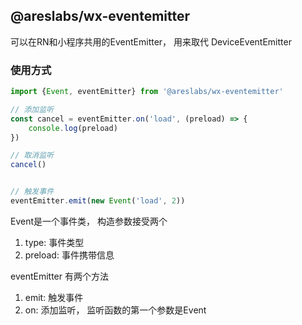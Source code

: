 ## @areslabs/wx-eventemitter

可以在RN和小程序共用的EventEmitter， 用来取代 DeviceEventEmitter

### 使用方式

```javascript
import {Event, eventEmitter} from '@areslabs/wx-eventemitter'

// 添加监听
const cancel = eventEmitter.on('load', (preload) => {
    console.log(preload)
})

// 取消监听
cancel()


// 触发事件
eventEmitter.emit(new Event('load', 2))
```

Event是一个事件类， 构造参数接受两个
1. type:  事件类型
2. preload: 事件携带信息

eventEmitter 有两个方法
1. emit: 触发事件
2. on: 添加监听， 监听函数的第一个参数是Event